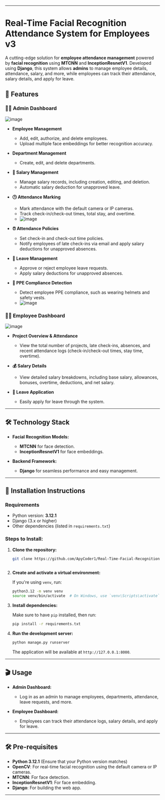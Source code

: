 
---

# **Real-Time Facial Recognition Attendance System for Employees v3**

A cutting-edge solution for **employee attendance management** powered by **facial recognition** using **MTCNN** and **InceptionResnetV1**. Developed using **Django**, this system allows **admins** to manage employee details, attendance, salary, and more, while employees can track their attendance, salary details, and apply for leave.

## 🚀 **Features**

### **👨‍💼 Admin Dashboard**
![image](https://github.com/user-attachments/assets/59513f33-d696-485d-8756-415e4fbf033e)

- **Employee Management**  
  - Add, edit, authorize, and delete employees.
  - Upload multiple face embeddings for better recognition accuracy.
  
- **Department Management**  
  - Create, edit, and delete departments.

- **💸 Salary Management**  
  - Manage salary records, including creation, editing, and deletion.
  - Automatic salary deduction for unapproved leave.

- **🕒 Attendance Marking**  
  - Mark attendance with the default camera or IP cameras.
  - Track check-in/check-out times, total stay, and overtime.
  - ![image](https://github.com/user-attachments/assets/b1d1e325-515b-481e-8943-cd4c15bb50ff)


- **⏰ Attendance Policies**  
  - Set check-in and check-out time policies.
  - Notify employees of late check-ins via email and apply salary deductions for unapproved absences.

- **🌴 Leave Management**  
  - Approve or reject employee leave requests.
  - Apply salary deductions for unapproved absences.

- **🦺 PPE Compliance Detection**  
  - Detect employee PPE compliance, such as wearing helmets and safety vests.
  - ![image](https://github.com/user-attachments/assets/b4b8a406-ce33-4142-92be-5e9b14032a97)


### **👩‍💻 Employee Dashboard**
![image](https://github.com/user-attachments/assets/7e3cde69-5ab4-48ab-9bf7-17054e34318a)

- **Project Overview & Attendance**  
  - View the total number of projects, late check-ins, absences, and recent attendance logs (check-in/check-out times, stay time, overtime).
  
- **💰 Salary Details**  
  - View detailed salary breakdowns, including base salary, allowances, bonuses, overtime, deductions, and net salary.

- **📅 Leave Application**  
  - Easily apply for leave through the system.

---

## 🛠️ **Technology Stack**

- **Facial Recognition Models:**
  - **MTCNN** for face detection.
  - **InceptionResnetV1** for face embeddings.

- **Backend Framework:**
  - **Django** for seamless performance and easy management.

---

## 📝 **Installation Instructions**

### **Requirements**
- Python version: **3.12.1**
- Django (3.x or higher)
- Other dependencies (listed in `requirements.txt`)

### **Steps to Install:**

1. **Clone the repository:**

   ```bash
   git clone https://github.com/ApyCoder1/Real-Time-Facial-Recognition-Attendance-System-for-Employees-v3
  
   ```

2. **Create and activate a virtual environment:**

   If you're using `venv`, run:

   ```bash
   python3.12 -m venv venv
   source venv/bin/activate  # On Windows, use `venv\Scripts\activate`
   ```

3. **Install dependencies:**

   Make sure to have `pip` installed, then run:

   ```bash
   pip install -r requirements.txt
   ```


4. **Run the development server:**

   ```bash
   python manage.py runserver
   ```

   The application will be available at `http://127.0.0.1:8000`.

---

## 🎬 **Usage**

- **Admin Dashboard:**
  - Log in as an admin to manage employees, departments, attendance, leave requests, and more.

- **Employee Dashboard:**
  - Employees can track their attendance logs, salary details, and apply for leave.

---

## 🛠️ **Pre-requisites**

- **Python 3.12.1** (Ensure that your Python version matches)
- **OpenCV**: For real-time facial recognition using the default camera or IP cameras.
- **MTCNN**: For face detection.
- **InceptionResnetV1**: For face embedding.
- **Django**: For building the web app.

---


